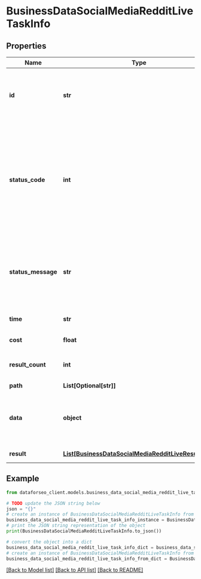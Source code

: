 # BusinessDataSocialMediaRedditLiveTaskInfo


## Properties

Name | Type | Description | Notes
------------ | ------------- | ------------- | -------------
**id** | **str** | task identifier unique task identifier in our system in the UUID format | [optional] 
**status_code** | **int** | status code of the task generated by DataForSEO, can be within the following range: 10000-60000 you can find the full list of the response codes here | [optional] 
**status_message** | **str** | informational message of the task you can find the full list of general informational messages here | [optional] 
**time** | **str** | execution time, seconds | [optional] 
**cost** | **float** | total tasks cost, USD | [optional] 
**result_count** | **int** | number of elements in the result array | [optional] 
**path** | **List[Optional[str]]** | URL path | [optional] 
**data** | **object** | contains the same parameters that you specified in the POST request | [optional] 
**result** | [**List[BusinessDataSocialMediaRedditLiveResultInfo]**](BusinessDataSocialMediaRedditLiveResultInfo.md) | array of results | [optional] 

## Example

```python
from dataforseo_client.models.business_data_social_media_reddit_live_task_info import BusinessDataSocialMediaRedditLiveTaskInfo

# TODO update the JSON string below
json = "{}"
# create an instance of BusinessDataSocialMediaRedditLiveTaskInfo from a JSON string
business_data_social_media_reddit_live_task_info_instance = BusinessDataSocialMediaRedditLiveTaskInfo.from_json(json)
# print the JSON string representation of the object
print(BusinessDataSocialMediaRedditLiveTaskInfo.to_json())

# convert the object into a dict
business_data_social_media_reddit_live_task_info_dict = business_data_social_media_reddit_live_task_info_instance.to_dict()
# create an instance of BusinessDataSocialMediaRedditLiveTaskInfo from a dict
business_data_social_media_reddit_live_task_info_from_dict = BusinessDataSocialMediaRedditLiveTaskInfo.from_dict(business_data_social_media_reddit_live_task_info_dict)
```
[[Back to Model list]](../README.md#documentation-for-models) [[Back to API list]](../README.md#documentation-for-api-endpoints) [[Back to README]](../README.md)


